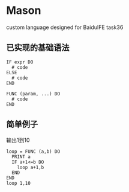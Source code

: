 # Mason
custom language designed for BaiduIFE task36

已实现的基础语法
---

```
IF expr DO
  # code
ELSE
  # code
END
```

```
FUNC (param, ...) DO
  # code
END
```

简单例子
---
输出1到10

```
loop = FUNC (a,b) DO
  PRINT a
  IF a+1<=b DO
    loop a+1,b
  END
END
loop 1,10
```
